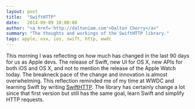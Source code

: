 ```yaml
---
layout: post
title:  "SwiftHTTP"
date:   2014-09-09 10:00:00
author: "<a href='http://daltoniam.com'>Dalton Cherry</a>"
summary: "The thoughts and workings of the SwiftHTTP library."
tags: apple, osx, ios, swift, http, wwdc
---
```


This morning I was reflecting on how much has changed in the last 90 days for us as Apple devs. The release of Swift, new UI for OS X, new APIs for both iOS and OS X, and not to mention the release of the Apple Watch today. The breakneck pace of the change and innovation is almost overwhelming. This reflection reminded me of my time at WWDC and learning Swift by writing [SwiftHTTP](https://github.com/daltoniam/SwiftHTTP). The library has certainly change a lot since that first version but still has the same goal, learn Swift and simplify HTTP requests.

